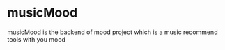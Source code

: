# musicMood
musicMood is the backend of  mood project which is a music recommend tools with you mood
